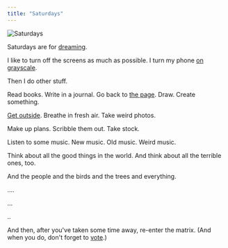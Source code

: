 ```yaml
---
title: "Saturdays"
---
```


![Saturdays](/images/IMG_2376.jpg)

Saturdays are for [dreaming](/daydreaming).

I like to turn off the screens as much as possible. I turn my phone [on grayscale](https://www.nytimes.com/2018/01/12/technology/grayscale-phone.html).

Then I do other stuff.

Read books. Write in a journal. Go back to [the page](https://austinkleon.com/2017/11/15/paper-is-a-wonderful-technology/). Draw. Create something.

[Get outside](https://austinkleon.com/2017/02/16/get-out-now/). Breathe in fresh air. Take weird photos.

Make up plans. Scribble them out. Take stock.

Listen to some music. New music. Old music. Weird music.

Think about all the good things in the world. And think about all the terrible ones, too.

And the people and the birds and the trees and everything.

....

...

..

And then, after you've taken some time away, re-enter the matrix. (And when you do, don't forget to [vote](https://www.vote.org).)
